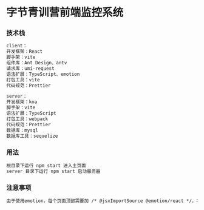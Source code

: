 # 字节青训营前端监控系统

### 技术栈

```txt
client：
开发框架：React
脚手架：vite
组件库：Ant Design、antv
请求库：umi-request
语法扩展：TypeScript、emotion
打包工具：vite
代码规范：Prettier

server：
开发框架：koa
脚手架：vite
语法扩展：TypeScript
打包工具：webpack
代码规范：Prettier
数据库：mysql
数据库工具：sequelize
```

### 用法

```txt
根目录下运行 npm start 进入主页面
server 目录下运行 npm start 启动服务器
```

### 注意事项

```txt
由于使用emotion，每个页面顶部需要加 /* @jsxImportSource @emotion/react */，才能使用css-in-js语法
```
